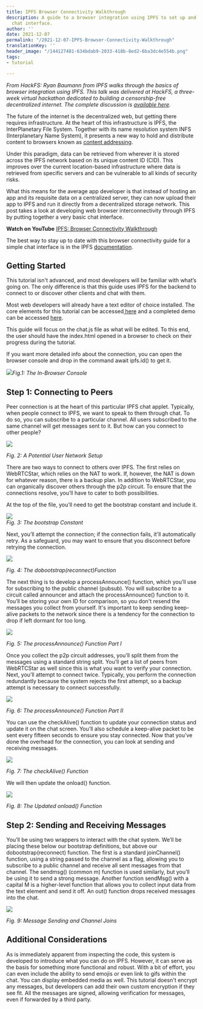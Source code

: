 ```yaml
---
title: IPFS Browser Connectivity Walkthrough
description: A guide to a browser integration using IPFS to set up and run a basic
  chat interface.
author: ''
date: 2021-12-07
permalink: "/2021-12-07-IPFS-Browser-Connectivity-Walkthrough"
translationKey: ''
header_image: "/144127481-634bdab9-2033-418b-8ed2-6ba3dc4e554b.png"
tags:
- tutorial

---
```

_From HackFS: Ryan Baumann from IPFS walks through the basics of browser integration using IPFS. This talk was delivered at HackFS, a three-week virtual hackathon dedicated to building a censorship-free decentralized internet. The complete discussion is_ [_available here_](https://www.youtube.com/watch?v=xZiN9dLvMoU&list=PLXzKMXK2aHh5iq_crvYF76EmPsZgcgLki&index=3)_._

The future of the internet is the decentralized web, but getting there requires infrastructure. At the heart of this infrastructure is IPFS, the InterPlanetary File System. Together with its name resolution system INFS (Interplanetary Name System), it presents a new way to hold and distribute content to browsers known as [content addressing](https://blog.ipfs.io/2021-06-03-ipfs-filecoin-content-persistence/).

Under this paradigm, data can be retrieved from wherever it is stored across the IPFS network based on its unique content ID (CID). This improves over the current location-based infrastructure where data is retrieved from specific servers and can be vulnerable to all kinds of security risks.

What this means for the average app developer is that instead of hosting an app and its requisite data on a centralized server, they can now upload their app to IPFS and run it directly from a decentralized storage network. This post takes a look at developing web browser interconnectivity through IPFS by putting together a very basic chat interface.

**Watch on YouTube** [IPFS: Browser Connectivity Walkthrough](https://www.youtube.com/watch?v=xZiN9dLvMoU&list=PLXzKMXK2aHh5iq_crvYF76EmPsZgcgLki&index=3)

The best way to stay up to date with this browser connectivity guide for a simple chat interface is in the IPFS [documentation](https://docs.ipfs.io/how-to/create-simple-chat-app/).

## Getting Started

This tutorial isn't advanced, and most developers will be familiar with what’s going on. The only difference is that this guide uses IPFS for the backend to connect to or discover other clients and chat with them.

Most web developers will already have a text editor of choice installed. The core elements for this tutorial can be accessed[ here](https://workshop.thedisco.zone/) and a completed demo can be accessed [here](https://github.com/TheDiscordian/browser-ipfs-chat).

This guide will focus on the chat.js file as what will be edited. To this end, the user should have the index.html opened in a browser to check on their progress during the tutorial.

If you want more detailed info about the connection, you can open the browser console and drop in the command await ipfs.id() to get it.

![](../assets/ipfs-chat-tute-01.jpg)_Fig.1: The In-Browser Console_

## Step 1: Connecting to Peers

Peer connection is at the heart of this particular IPFS chat applet. Typically, when people connect to IPFS, we want to speak to them through chat. To do so, you can subscribe to a particular channel. All users subscribed to the same channel will get messages sent to it. But how can you connect to other people?

![](../assets/unnamed-1.png)

_Fig. 2: A Potential User Network Setup_

There are two ways to connect to others over IPFS. The first relies on WebRTCStar, which relies on the NAT to work. If, however, the NAT is down for whatever reason, there is a backup plan. In addition to WebRTCStar, you can organically discover others through the p2p circuit. To ensure that the connections resolve, you’ll have to cater to both possibilities.

At the top of the file, you’ll need to get the bootstrap constant and include it.

![](../assets/ipfs-chat-tute-02.jpg)  
_Fig. 3: The bootstrap Constant_

Next, you’ll attempt the connection; if the connection fails, it'll automatically retry. As a safeguard, you may want to ensure that you disconnect before retrying the connection.

![](../assets/ipfs-chat-tute-03.jpg)

_Fig. 4: The dobootstrap(reconnect)Function_

The next thing is to develop a processAnnounce() function, which you’ll use for subscribing to the public channel (pubsub). You will subscribe to a circuit called announcer and attach the processAnnounce() function to it. You’ll be storing your own ID for comparison, so you don't resend the messages you collect from yourself. It's important to keep sending keep-alive packets to the network since there is a tendency for the connection to drop if left dormant for too long.

![](../assets/ipfs-chat-tute-04.jpg)

_Fig. 5: The processAnnounce() Function Part I_

Once you collect the p2p circuit addresses, you’ll split them from the messages using a standard string split. You’ll get a list of peers from WebRTCStar as well since this is what you want to verify your connection. Next, you’ll attempt to connect twice. Typically, you perform the connection redundantly because the system rejects the first attempt, so a backup attempt is necessary to connect successfully.

![](../assets/ipfs-chat-tute-05.jpg)

_Fig. 6: The processAnnounce() Function Part II_

You can use the checkAlive() function to update your connection status and update it on the chat screen. You’ll also schedule a keep-alive packet to be sent every fifteen seconds to ensure you stay connected. Now that you’ve done the overhead for the connection, you can look at sending and receiving messages.

![](../assets/ipfs-chat-tute-06.jpg)

_Fig. 7: The checkAlive() Function_

We will then update the onload() function.

![](../assets/ipfs-chat-tute-07.jpg)

_Fig. 8: The Updated onload() Function_

## Step 2: Sending and Receiving Messages

You’ll be using two wrappers to interact with the chat system. We’ll be placing these below our bootstrap definitions, but above our dobootstrap(reconnect) function. The first is a standard joinChannel() function, using a string passed to the channel as a flag, allowing you to subscribe to a public channel and receive all sent messages from that channel. The sendmsg() (common m) function is used similarly, but you’ll be using it to send a strong message. Another function sendMsg() with a capital M is a higher-level function that allows you to collect input data from the text element and send it off. An out() function drops received messages into the chat.

![](../assets/ipfs-chat-tute-08.jpg)

_Fig. 9: Message Sending and Channel Joins_

## Additional Considerations

As is immediately apparent from inspecting the code, this system is developed to introduce what you can do on IPFS. However, it can serve as the basis for something more functional and robust. With a bit of effort, you can even include the ability to send emojis or even link to gifs within the chat. You can display embedded media as well. This tutorial doesn't encrypt any messages, but developers can add their own custom encryption if they see fit. All the messages are signed, allowing verification for messages, even if forwarded by a third party.
